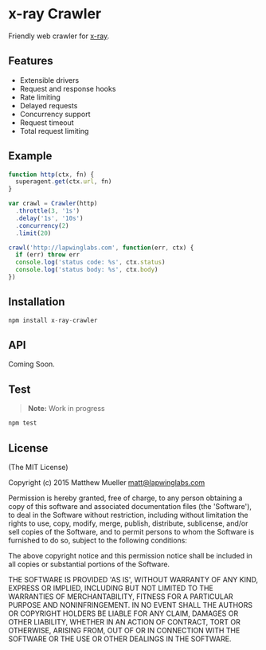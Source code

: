 # x-ray Crawler

Friendly web crawler for [x-ray](http://github.com/lapwinglabs/x-ray).

## Features

- Extensible drivers
- Request and response hooks
- Rate limiting
- Delayed requests
- Concurrency support
- Request timeout
- Total request limiting

## Example

```js
function http(ctx, fn) {
  superagent.get(ctx.url, fn)
}

var crawl = Crawler(http)
  .throttle(3, '1s')
  .delay('1s', '10s')
  .concurrency(2)
  .limit(20)

crawl('http://lapwinglabs.com', function(err, ctx) {
  if (err) throw err
  console.log('status code: %s', ctx.status)
  console.log('status body: %s', ctx.body)
})
```

## Installation

```js
npm install x-ray-crawler
```

## API

Coming Soon.

## Test

> **Note:** Work in progress

```js
npm test
```

## License

(The MIT License)

Copyright (c) 2015 Matthew Mueller <matt@lapwinglabs.com>

Permission is hereby granted, free of charge, to any person obtaining a copy of this software and associated documentation files (the 'Software'), to deal in the Software without restriction, including without limitation the rights to use, copy, modify, merge, publish, distribute, sublicense, and/or sell copies of the Software, and to permit persons to whom the Software is furnished to do so, subject to the following conditions:

The above copyright notice and this permission notice shall be included in all copies or substantial portions of the Software.

THE SOFTWARE IS PROVIDED 'AS IS', WITHOUT WARRANTY OF ANY KIND, EXPRESS OR IMPLIED, INCLUDING BUT NOT LIMITED TO THE WARRANTIES OF MERCHANTABILITY, FITNESS FOR A PARTICULAR PURPOSE AND NONINFRINGEMENT. IN NO EVENT SHALL THE AUTHORS OR COPYRIGHT HOLDERS BE LIABLE FOR ANY CLAIM, DAMAGES OR OTHER LIABILITY, WHETHER IN AN ACTION OF CONTRACT, TORT OR OTHERWISE, ARISING FROM, OUT OF OR IN CONNECTION WITH THE SOFTWARE OR THE USE OR OTHER DEALINGS IN THE SOFTWARE.
